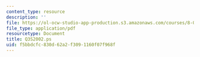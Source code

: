 ```yaml
---
content_type: resource
description: ''
file: https://ol-ocw-studio-app-production.s3.amazonaws.com/courses/8-022-physics-ii-electricity-and-magnetism-fall-2004/f5bbdcfc830d62a2f3091160f07f968f_Q3S2002.ps
file_type: application/pdf
resourcetype: Document
title: Q3S2002.ps
uid: f5bbdcfc-830d-62a2-f309-1160f07f968f
---
```

